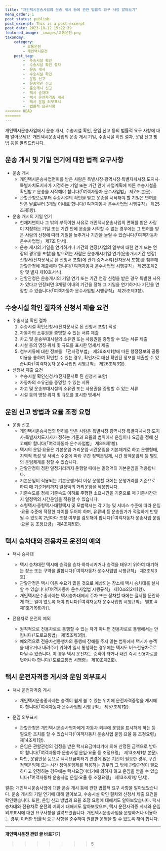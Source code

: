 ```yaml
---
title: "개인택시운송사업의 운송 개시 등에 관한 법률적 요구 사항 알아보기"
menu_order: 1
post_status: publish
post_excerpt: This is a post excerpt
post_date: 2023-10-12 15:22:39
featured_image: _images/교통운전.png
taxonomy:
    category:
        - 교통운전
        - 개인택시운전
    post_tag:
        -  수송시설 확인
        -  수송시설 확인 절차
        -  운송 개시
        -  수송시설 확인
        -  운임 신고
        -  운송약관 신고
        -  운송개시 신고
        -  택시 승차대
        -  택시 운전자격증 게시
        -  택시 운임 외부표시
        -  법률적 요구사항
<<<<<<< HEAD
=======
---
```



 개인택시운송사업에서 운송 개시, 수송시설 확인, 운임 신고 등의 법률적 요구 사항에 대해 알아보세요. 개인택시운송사업의 운송 개시 기일, 수송시설 확인 절차, 운임 신고 방법 등을 알려드립니다.

## 운송 개시 및 기일 연기에 대한 법적 요구사항

- 운송 개시
   - 개인택시운송사업면허를 받은 사람은 특별시장·광역시장·특별자치시장·도지사·특별자치도지사가 지정하는 기일 또는 기간 안에 사업계획에 따른 수송시설을 확인받고 운송을 시작해야 합니다(「여객자동차 운수사업법」 제7조 본문).
   - 관할관청으로부터 수송시설의 확인을 받고 운송을 시작해야 할 기일은 면허를 받은 날로부터 3개월 이내로 합니다(「여객자동차 운수사업법 시행규칙」 제25조제1항).
- 운송 개시의 기일 연기
   - 천재지변이나 그 밖의 부득이한 사유로 개인택시운송사업의 면허를 받은 사람이 지정하는 기일 또는 기간 안에 운송을 시작할 수 없는 경우에는 그 면허를 받은 사람의 신청에 따라 기일을 늦추거나 기간을 늘릴 수 있습니다(「여객자동차 운수사업법」 제7조 단서).
   - 운송 개시의 기일을 연기하거나 기간의 연장(사업의 일부에 대한 연기 또는 연장의 경우를 포함)을 받으려는 사람은 운송개시기일 연기(운송개시기간 연장) 신청서(전자문서로 된 신청서 포함)에 관계 증거서류(전자문서 포함)를 첨부해 관할관청에 제출해야 합니다(「여객자동차 운수사업법 시행규칙」 제25조제2항 및 별지 제10호서식).
   - 관할관청은 운송개시의 기일 연기 또는 기간 연장 신청을 받은 경우 특별한 사유가 있다고 인정되면 3개월 이내의 기간을 정해 그 기일을 연기하거나 기간을 연장할 수 있습니다(「여객자동차 운수사업법 시행규칙」 제25조제3항).

## 수송시설 확인 절차와 신청서 제출 요건

- 수송시설 확인 절차
   1. 수송시설 확인신청서(전자문서로 된 신청서 포함) 작성
   2. 자동차의 소유권을 증명할 수 있는 서류 제출
   3. 차고 및 운송부대시설의 소유권 또는 사용권을 증명할 수 있는 서류 제출
   4. 시설 등의 명칭·위치 및 규모를 표시한 명세서 제출
   5. 첨부서류에 대한 정보를 「전자정부법」 제36조제1항에 따른 행정정보의 공동이용을 통하여 확인할 수 있는 경우, 확인자료 대신 확인된 정보를 제출할 수 있습니다(「여객자동차 운수사업법 시행규칙」 제26조제3항).
- 신청서 제출 요건
   - 수송시설 확인신청서(전자문서로 된 신청서 포함)
   - 자동차의 소유권을 증명할 수 있는 서류
   - 차고 및 운송부대시설의 소유권 또는 사용권을 증명할 수 있는 서류
   - 시설 등의 명칭·위치 및 규모를 표시한 명세서

## 운임 신고 방법과 요율 조정 요령

- 운임 신고
   - 개인택시운송사업의 면허를 받은 사람은 특별시장·광역시장·특별자치시장·도지사·특별자치도지사가 정하는 기준과 요율의 범위에서 운임이나 요금을 정해 신고해야 합니다(「여객자동차 운수사업법」 제8조제1항).
   - 택시의 운임·요율은 기본운임·거리운임·시간운임을 기본체계로 하고 운행형태, 지역적 특성 및 서비스 수준에 따라 구간 정액운임제, 시간 정액운임제 등 별도의 운임체계를 정할 수 있습니다.
   - 관할관청이 정한 일정거리까지 운행할 때에는 일정액의 기본운임을 적용합니다.
   - 기본운임이 적용되는 기본운행거리 이상 운행할 때에는 운행거리를 기준으로 하여 매 기준거리까지 일정액의 거리운임을 적용합니다.
   - 기준속도를 정해 기준속도 이하로 주행한 소요시간을 기준으로 매 기준시간까지 일정액의 시간운임을 적용할 수 있습니다.
   - 소형택시·중형택시·대형택시 및 모범택시는 각 기능 및 서비스 수준에 따라 운임·요율 수준에 적정한 차이를 두어야 하며, 유류비 등 운송원가가 적절하게 반영될 수 있도록 2년마다 조정 여부를 검토해야 합니다(「여객자동차 운송사업 운임·요율 등 조정요령」 제4조제5호).

## 택시 승차대와 전용차로 운전의 예외

- 택시 승차대
   - 택시 승차대란 택시에 승객을 승차·하차시키거나 승객을 태우기 위하여 대기하는 장소 또는 구역을 말합니다(「여객자동차 운수사업법 시행규칙」 제2조제3호).
   - 관할관청은 택시 이용 수요가 많을 것으로 예상되는 장소에 택시 승차대를 설치할 수 있습니다(「여객자동차 운수사업법 시행규칙」 제10조의2제1항).
   - 개인택시운수종사자는 택시승차대에서 주차 또는 정차할 때에는 질서를 문란하게 하는 일이 없도록 해야 합니다(「여객자동차 운수사업법 시행규칙」 별표 4제1호가목6)가)].

- 전용차로 운전의 예외
   - 원칙적으로 전용차로로 통행할 수 있는 차가 아니면 전용차로로 통행해서는 안 됩니다(「도로교통법」 제15조제3항).
   - 예외적으로 전용차선통행차의 통행에 장해를 주지 않는 범위에서 택시가 승객을 태우거나 내려주기 위하여 일시 통행하는 경우에는 택시도 버스전용차로로 다닐 수 있습니다. 이 경우 택시 운전자는 승객이 타거나 내린 즉시 전용차로를 벗어나야 합니다(「도로교통법 시행령」 제10조제2호).

## 택시 운전자격증 게시와 운임 외부표시

- 택시 운전자격증 게시
   - 개인택시운송종사자는 승객이 쉽게 볼 수 있는 위치에 운전자격증명을 게시해야 합니다(「여객자동차 운수사업법 시행규칙」 제57조제1항).

- 운임 외부표시
   - 관할관청은 개인택시운송사업자에게 자동차 외부에 운임을 표시하게 하는 등 필요한 조치를 할 수 있습니다(「여객자동차 운송사업 운임·요율 등 조정요령」 제14조제1항).
   - 운임은 관할관청의 검정을 받은 택시요금미터기에 의해 산정된 금액으로 받아야 합니다(「여객자동차 운송사업 운임·요율 등 조정요령」 제13조제1항 본문).
   - 다만, 운임인상 등으로 택시요금미터기 변경에 많은 기간이 필요한 경우, 구간 정액운임제 또는 시간 정액운임제를 적용하는 경우와 그 밖에 관할관청이 필요하다고 인정하는 경우에는 택시요금미터기에 의하지 않고 운임을 받을 수 있습니다(「여객자동차 운송사업 운임·요율 등 조정요령」 제13조제1항 단서).

결론: 개인택시운송사업에 대한 운송 개시 등에 관한 법률적 요구 사항을 알아보았습니다. 운송 개시의 기일 연기에 대해 알아보고, 수송시설 확인 절차와 신청서 제출 요건을 확인했습니다. 또한, 운임 신고 방법과 요율 조정 요령에 대해서도 알아보았습니다. 택시 승차대와 전용차로 운전의 예외에 대해서도 알아보았으며, 택시 운전자격증 게시와 운임 외부표시에 대한 요구사항을 알려드렸습니다. 개인택시운송사업을 운영하거나 이용하는 경우, 이러한 법률적 요구 사항을 준수하여 원활한 운행을 할 수 있도록 해야 합니다.




<!-- wp:separator -->
<hr class="wp-block-separator has-alpha-channel-opacity"/>
<!-- /wp:separator -->

<!-- wp:group {"backgroundColor":"base","layout":{"type":"constrained"}} -->
<div class="wp-block-group has-base-background-color has-background"><!-- wp:paragraph {"align":"center","fontSize":"large"} -->
<p class="has-text-align-center has-large-font-size"><strong>개인택시운전 관련 글 바로가기</strong></p>
<!-- /wp:paragraph -->


<!-- wp:latest-posts
{"categories":[{"id":1441,"count":19,"description":"","link":"https://uknowlaw.com/category/%ea%b0%9c%ec%9d%b8%ed%83%9d%ec%8b%9c%ec%9a%b4%ec%a0%84/","name":"개인택시운전","slug":"개인택시운전","taxonomy":"category","parent":0,"meta":[],"_links":{"self":[{"href":"https://uknowlaw.com/wp-json/wp/v2/categories/1441"}],"collection":[{"href":"https://uknowlaw.com/wp-json/wp/v2/categories"}],"about":[{"href":"https://uknowlaw.com/wp-json/wp/v2/taxonomies/category"}],"wp:post_type":[{"href":"https://uknowlaw.com/wp-json/wp/v2/posts?categories=1441"}],"curies":[{"name":"wp","href":"https://api.w.org/{rel}","templated":true}]}}],"postsToShow":100,"excerptLength":28,"postLayout":"grid","columns":2,"featuredImageAlign":"left","featuredImageSizeSlug":"large","fontSize":"medium"} /--></div>
<!-- /wp:group -->
>>>>>>> 5
